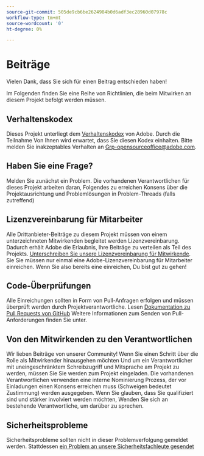 ```yaml
---
source-git-commit: 505de9cb6be2624984b0d6adf3ec28960d07978c
workflow-type: tm+mt
source-wordcount: '0'
ht-degree: 0%

---
```


# Beiträge

Vielen Dank, dass Sie sich für einen Beitrag entschieden haben!

Im Folgenden finden Sie eine Reihe von Richtlinien, die beim Mitwirken an diesem Projekt befolgt werden müssen.

## Verhaltenskodex

Dieses Projekt unterliegt dem [Verhaltenskodex](code-of-conduct.md) von Adobe. Durch die Teilnahme
Von Ihnen wird erwartet, dass Sie diesen Kodex einhalten. Bitte melden Sie inakzeptables Verhalten an
[Grp-opensourceoffice@adobe.com](mailto:Grp-opensourceoffice@adobe.com).

## Haben Sie eine Frage?

Melden Sie zunächst ein Problem. Die vorhandenen Verantwortlichen für dieses Projekt arbeiten daran, Folgendes zu erreichen
Konsens über die Projektausrichtung und Problemlösungen in Problem-Threads
(falls zutreffend)

## Lizenzvereinbarung für Mitarbeiter

Alle Drittanbieter-Beiträge zu diesem Projekt müssen von einem unterzeichneten Mitwirkenden begleitet werden
Lizenzvereinbarung. Dadurch erhält Adobe die Erlaubnis, Ihre Beiträge zu verteilen
als Teil des Projekts. [Unterschreiben Sie unsere Lizenzvereinbarung für Mitwirkende](https://opensource.adobe.com/cla.html). Sie
Sie müssen nur einmal eine Adobe-Lizenzvereinbarung für Mitarbeiter einreichen. Wenn Sie also bereits eine einreichen,
Du bist gut zu gehen!

## Code-Überprüfungen

Alle Einreichungen sollten in Form von Pull-Anfragen erfolgen und müssen überprüft werden
durch Projektverantwortliche. Lesen [ Dokumentation zu Pull Requests von GitHub](https://help.github.com/de/github/collaborating-with-issues-and-pull-requests/about-pull-requests)
Weitere Informationen zum Senden von Pull-Anforderungen finden Sie unter.

<!--
Lastly, please follow the [pull request template](PULL_REQUEST_TEMPLATE.md) when
submitting a pull request!
-->

## Von den Mitwirkenden zu den Verantwortlichen

Wir lieben Beiträge von unserer Community! Wenn Sie einen Schritt über die Rolle als Mitwirkender hinausgehen möchten
Und um ein Verantwortlicher mit uneingeschränktem Schreibzugriff und Mitsprache am Projekt zu werden, müssen Sie
Sie werden zum Projekt eingeladen. Die vorhandenen Verantwortlichen verwenden eine interne Nominierung
Prozess, der vor Einladungen einen Konsens erreichen muss (Schweigen bedeutet Zustimmung)
werden ausgegeben. Wenn Sie glauben, dass Sie qualifiziert sind und stärker involviert werden möchten,
Wenden Sie sich an bestehende Verantwortliche, um darüber zu sprechen.

## Sicherheitsprobleme

Sicherheitsprobleme sollten nicht in dieser Problemverfolgung gemeldet werden. Stattdessen [ein Problem an unsere Sicherheitsfachleute gesendet](https://helpx.adobe.com/security/alertus.html)

